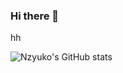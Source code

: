 ### Hi there 👋


hh

![Nzyuko's GitHub stats](https://github-readme-stats.vercel.app/api?username=nzyukoa&show_icons=true&theme=radical)
